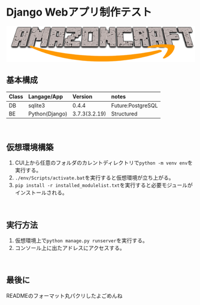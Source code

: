 # Django Webアプリ制作テスト
![amazoncraft.png](./media/amazoncraft.png)
<br>

## 基本構成
| Class  |  Langage/App     |  Version        |  notes              |
| :----  | :----            | :----           | :----               |
|  DB    |  sqlite3         |  0.4.4          |  Future:PostgreSQL  |
|  BE    |  Python(Django)  |  3.7.3(3.2.19)  |  Structured         |
<br>

## 仮想環境構築
1. CUI上から任意のフォルダのカレントディレクトリで`python -m venv env`を実行する。
2. `./env/Scripts/activate.bat`を実行すると仮想環境が立ち上がる。
3. `pip install -r installed_modulelist.txt`を実行すると必要モジュールがインストールされる。
<br>

## 実行方法
1. 仮想環境上で`python manage.py runserver`を実行する。
2. コンソール上に出たアドレスにアクセスする。
<br>

## 最後に
READMEのフォーマット丸パクリしたよごめんね